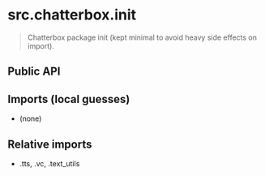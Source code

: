 # src.chatterbox.__init__

> Chatterbox package init (kept minimal to avoid heavy side effects on import).

## Public API


## Imports (local guesses)
- (none)

## Relative imports
- .tts, .vc, .text_utils